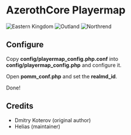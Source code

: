 # AzerothCore Playermap

![Eastern Kingdom](https://raw.githubusercontent.com/azerothcore/playermap/master/img/showcase/eastern_kingdom.png)
![Outland](https://raw.githubusercontent.com/azerothcore/playermap/master/img/showcase/outland.png)
![Northrend](https://raw.githubusercontent.com/azerothcore/playermap/master/img/showcase/northrend.png)

## Configure

Copy  **config/playermap_config.php.conf** into **config/playermap_config.php** and configure it.

Open **pomm_conf.php** and set the **realmd_id**.

Done!

## Credits

- Dmitry Koterov (original author)
- Helias (maintainer)
